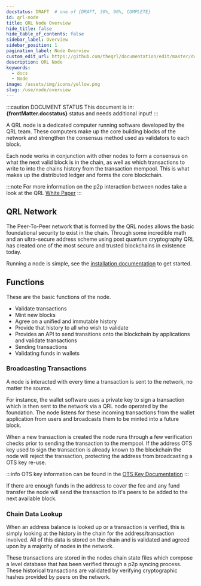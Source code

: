 ```yaml
---
docstatus: DRAFT  # one of {DRAFT, 30%, 90%, COMPLETE}
id: qrl-node
title: QRL Node Overview
hide_title: false
hide_table_of_contents: false
sidebar_label: Overview
sidebar_position: 1
pagination_label: Node Overview
custom_edit_url: https://github.com/theqrl/documentation/edit/master/docs/basics/what-is-qrl.md
description: QRL Node
keywords:
  - docs
  - Node
image: /assets/img/icons/yellow.png
slug: /use/node/overview
---
```



:::caution DOCUMENT STATUS 
<span>This document is in: <b>{frontMatter.docstatus}</b> status and needs additional input!</span>
:::


A QRL node is a dedicated computer running software developed by the QRL team. These computers make up the core building blocks of the network and strengthen the consensus method used as validators to each block. 

Each node works in conjunction with other nodes to form a consensus on what the next valid block is in the chain, as well as which transactions to write to into the chains history from the transaction mempool. This is what makes up the distributed ledger and forms the core blockchain.

:::note
For more information on the p2p interaction between nodes take a look at the QRL [White Paper](https://github.com/theQRL/Whitepaper/blob/f1b0f61b7cf61195fa9489aeaf1a2e05643c12ec/QRL_whitepaper.pdf) 
:::

## QRL Network

The Peer-To-Peer network that is formed by the QRL nodes allows the basic foundational security to exist in the chain. Through some incredible math and an ultra-secure address scheme using post quantum cryptography QRL has created one of the most secure and trusted blockchains in existence today.

Running a node is simple, see the [installation documentation](node/node-installation) to get started. 

## Functions

These are the basic functions of the node.

- Validate transactions
- Mint new blocks
- Agree on a unified and immutable history
- Provide that history to all who wish to validate
- Provides an API to send transitions onto the blockchain by applications and validate transactions
- Sending transactions
- Validating funds in wallets

### Broadcasting Transactions

A node is interacted with every time a transaction is sent to the network, no matter the source. 

For instance, the wallet software uses a private key to sign a transaction which is then sent to the network via a QRL node operated by the foundation. The node listens for these incoming transactions from the wallet application from users and broadcasts them to be minted into a future block.


When a new transaction is created the node runs through a few verification checks prior to sending the transaction to the mempool. If the address OTS key used to sign the transaction is already known to the blockchain the node will reject the transaction, protecting the address from broadcasting a OTS key re-use.

:::info
OTS key information can be found in the [OTS Key Documentation](#)
:::

If there are enough funds in the address to cover the fee and any fund transfer the node will send the transaction to it's peers to be added to the next available block. 

### Chain Data Lookup

When an address balance is looked up or a  transaction is verified, this is simply looking at the history in the chain for the address/transaction involved. All of this data is stored on the chain and is validated and agreed upon by a majority of nodes in the network. 

These transactions are stored in the nodes chain state files which compose a level database that has been verified through a p2p syncing process. These historical transactions are validated by verifying cryptographic hashes provided by peers on the network.

